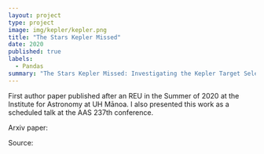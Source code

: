 ```yaml
---
layout: project
type: project
image: img/kepler/kepler.png
title: "The Stars Kepler Missed"
date: 2020
published: true
labels:
  - Pandas
summary: "The Stars Kepler Missed: Investigating the Kepler Target Selection Function Using Gaia DR2"
---
```


First author paper published after an REU in the Summer of 2020 at the Institute for Astronomy at UH Mānoa. I also presented this work as a scheduled talk at the AAS 237th conference.

Arxiv paper: <a href="https://arxiv.org/abs/2407.20432"></a>

Source: <a href="https://iopscience.iop.org/article/10.3847/1538-3881/abee1d"></a>